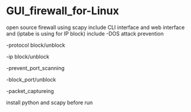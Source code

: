 # GUI_firewall_for-Linux
open source firewall using scapy include CLI interface and web interface and (iptabe is using for IP block)
 include 
 -DOS attack prevention 
 
 -protocol block/unblock
 
 -ip block/unblock
 
 -prevent_port_scanning
 
 -block_port/unblock
 
 -packet_captureing

 install  python and scapy  before run 
